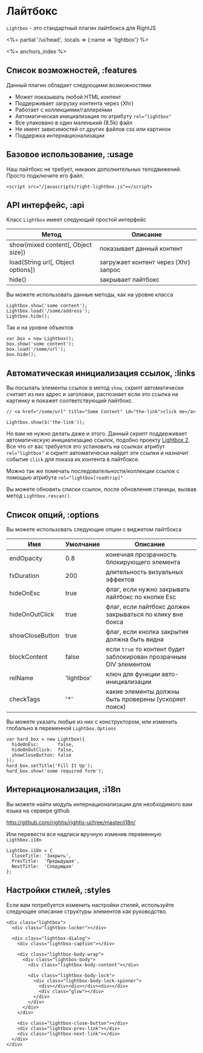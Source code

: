 # Лайтбокс

`Lightbox` - это стандартный плагин лайтбокса для RightJS

<%= partial '/ui/head', :locals => {:name => 'lightbox'} %>

<%= anchors_index %>

## Список возможностей, :features

Данный плагин обладает следующими возможностями

* Может показывать любой HTML контент
* Поддерживает загрузку контента через {Xhr}
* Работает с коллекциями/галлереями
* Автоматическая инициализация по атрибуту `rel="lightbox"`
* Все упаковано в один маленький (8.5k) файл
* Не имеет зависимостей от других файлов css или картинок
* Поддержка интернационализации


## Базовое использование, :usage

Наш лайтбокс не требует, никаких дополнительных телодвижений. Просто подключите его файл.

    <script src="/javascripts/right-lightbox.js"></script>


## API интерфейс, :api

Класс `Lightbox` имеет следующий простой интерфейс

Метод                                | Описание
-------------------------------------|---------------------------------------------------
show(mixed content\[, Object size\]) | показывает данный контент
load(String url\[, Object options\]) | загружает контент через {Xhr} запрос
hide()                               | закрывает лайтбокс

Вы можете использовать данные методы, как на уровне класса

    Lightbox.show('some content');
    Lightbox.load('/some/address');
    Lightbox.hide();

Так и на уровне объектов

    var box = new Lightbox();
    box.show('some content');
    box.load('/some/url');
    box.hide();


## Автоматическая инициализация ссылок, :links

Вы посылать элементы ссылок в метод `show`, скрипт автоматически считает из
них адрес и заголовок, распознает если это ссылка на картинку и покажет соответствующий лайтбокс.

    // <a href="/some/url" title="Some Content" id="the-link">click me</a>

    Lightbox.show($('the-link'));

Но вам не нужно делать даже и этого. Данный скрипт поддерживает автоматическую
инициализацию ссылок, подобно проекту [Lightbox 2](http://www.huddletogether.com/projects/lightbox2).
Все что от вас требуется это установить на ссылках атрибут `rel="lightbox"` и скрипт
автоматически найдет эти ссылки и назначит событие `click` для показа их контента
в лайтбоксе.

Можно так же помечать последовательности/коллекции ссылок с помощью атрибута
`rel="lightbox[roadtrip]"` 

Вы можете обновить списки ссылок, после обновления станицы, вызвав метод `Lightbox.rescan()`.


## Список опций, :options

Вы можете использовать следующие опции с виджетом лайтбокса

Имя             | Умолчание  | Описание
----------------|------------|----------------------------------------------------------------------------------
endOpacity      | 0.8        | конечная прозрачность блокирующего элемента
fxDuration      | 200        | длительность визуальных эффектов
hideOnEsc       | true       | флаг, если нужно закрывать лайтбокс по кнопке Esc
hideOnOutClick  | true       | флаг, если лайтбокс должен закрываться по клику вне бокса
showCloseButton | true       | флаг, если кнопка закрытия должна быть видна
blockContent    | false      | если `true` то контент будет заблокирован прозрачным DIV элементом
relName         | 'lightbox' | ключ для функции авто-инициализации
checkTags       | '\*'       | какие элементы должны быть проверены (ускоряет поиск)

Вы можете указать любые из них с конструктором, или изменить глобально в переменной `Lightbox.Options`

    var hard_box = new Lightbox({
      hideOnEsc:       false,
      hideOnOutClick:  false,
      showCloseButton: false
    });
    hard_box.setTitle('Fill It Up');
    hard_box.show('some required form');


## Интернационализация, :i18n

Вы можете найти модуль интернационализации для необходимого вам языка на сервере github

<http://github.com/rightjs/rightjs-ui/tree/master/i18n/>

Или перевести все надписи вручную изменив переменную `Ligthbox.i18n`

    Lightbox.i18n = {
      CloseTitle: 'Закрыть',
      PrevTitle:  'Предыдущая',
      NextTitle:  'Следующая'
    };


## Настройки стилей, :styles

Если вам потребуется изменить настройки стилей, используйте следующее описание
структуры элементов как руководство.

    <div class="lightbox">
      <div class="lightbox-locker"></div>
      
      <div class="lightbox-dialog">
        <div class="lightbox-caption"></div>
        
        <div class="lightbox-body-wrap">
          <div class="lightbox-body">
            <div class="lightbox-body-content"></div>
            
            <div class="lightbox-body-lock">
              <div class="lightbox-body-lock-spinner">
                <div></div><div></div><div></div>
                <div class="glow"></div>
              </div>
            </div>
          </div>
        </div>
        
        <div class="lightbox-close-button"></div>
        <div class="lightbox-prev-link"></div>
        <div class="lightbox-next-link"></div>
      </div>
    </div>
